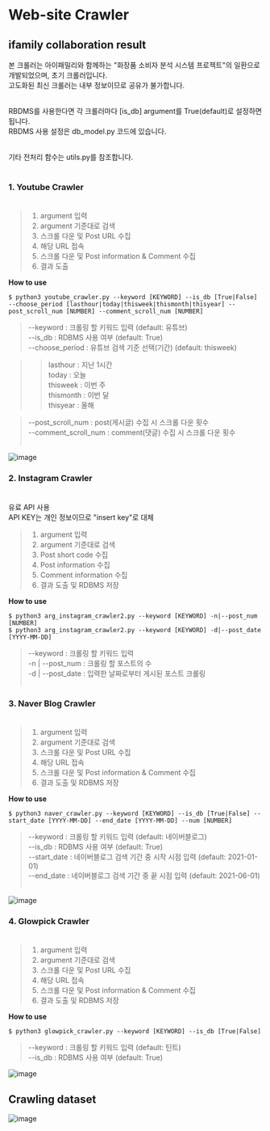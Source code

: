 # Web-site Crawler
## ifamily collaboration result

본 크롤러는 아이패밀리와 함께하는 "화장품 소비자 분석 시스템 프로젝트"의 일환으로 개발되었으며, 초기 크롤러입니다. <br>
고도화된 최신 크롤러는 내부 정보이므로 공유가 불가합니다.<br><br>

RBDMS를 사용한다면 각 크롤러마다 [is_db] argument를 True(default)로 설정하면 됩니다.<br>
RBDMS 사용 설정은 db_model.py 코드에 있습니다.<br><br>

기타 전처리 함수는 utils.py를 참조합니다.<br><br>

### 1. Youtube Crawler<br><br>
>1. argument 입력<br>
>2. argument 기준대로 검색<br>
>3. 스크롤 다운 및 Post URL 수집<br>
>4. 해당 URL 접속<br>
>5. 스크롤 다운 및 Post information & Comment 수집<br>
>6. 결과 도출<br>

**How to use**
```
$ python3 youtube_crawler.py --keyword [KEYWORD] --is_db [True|False] --choose_period [lasthour|today|thisweek|thismonth|thisyear] --post_scroll_num [NUMBER] --comment_scroll_num [NUMBER] 
```
>--keyword : 크롤링 할 키워드 입력 (default: 유튜브)<br>
>--is_db : RDBMS 사용 여부 (default: True)<br>
>--choose_period : 유튜브 검색 기준 선택(기간) (default: thisweek)<br>

>>lasthour : 지난 1시간 <br>
>>today : 오늘 <br>
>>thisweek : 이번 주 <br>
>>thismonth : 이번 달 <br>
>>thisyear : 올해 <br>

>--post_scroll_num : post(게시글) 수집 시 스크롤 다운 횟수<br>
>--comment_scroll_num : comment(댓글) 수집 시 스크롤 다운 횟수<br><br>

![image](https://user-images.githubusercontent.com/75473005/119261303-c1fd4900-bc11-11eb-8ad7-d591a5d1c2c4.png)


### 2. Instagram Crawler<br><br>
유료 API 사용<br>
API KEY는 개인 정보이므로 "insert key"로 대체<br>

>1. argument 입력<br>
>2. argument 기준대로 검색<br>
>3. Post short code 수집<br>
>4. Post information 수집<br>
>5. Comment information 수집<br>
>6. 결과 도출 및 RDBMS 저장<br>

**How to use**
```
$ python3 arg_instagram_crawler2.py --keyword [KEYWORD] -n|--post_num [NUMBER]
$ python3 arg_instagram_crawler2.py --keyword [KEYWORD] -d|--post_date [YYYY-MM-DD]
```
>--keyword : 크롤링 할 키워드 입력<br>
>-n | --post_num : 크롤링 할 포스트의 수<br>
>-d | --post_date : 입력한 날짜로부터 게시된 포스트 크롤링<br><br>

### 3. Naver Blog Crawler<br><br>
>1. argument 입력<br>
>2. argument 기준대로 검색<br>
>3. 스크롤 다운 및 Post URL 수집<br>
>4. 해당 URL 접속<br>
>5. 스크롤 다운 및 Post information & Comment 수집<br>
>6. 결과 도출 및 RDBMS 저장<br>

**How to use**
```
$ python3 naver_crawler.py --keyword [KEYWORD] --is_db [True|False] --start_date [YYYY-MM-DD] --end_date [YYYY-MM-DD] --num [NUMBER]
```
>--keyword : 크롤링 할 키워드 입력 (default: 네이버블로그)<br>
>--is_db : RDBMS 사용 여부 (default: True)<br>
>--start_date : 네이버블로그 검색 기간 중 시작 시점 입력 (default: 2021-01-01)<br>
>--end_date : 네이버블로그 검색 기간 중 끝 시점 입력 (default: 2021-06-01)<br><br>

![image](https://user-images.githubusercontent.com/75473005/119261280-a85c0180-bc11-11eb-910a-0dd27127b48b.png)


### 4. Glowpick Crawler<br><br>
>1. argument 입력<br>
>2. argument 기준대로 검색<br>
>3. 스크롤 다운 및 Post URL 수집<br>
>4. 해당 URL 접속<br>
>5. 스크롤 다운 및 Post information & Comment 수집<br>
>6. 결과 도출 및 RDBMS 저장<br>

**How to use**
```
$ python3 glowpick_crawler.py --keyword [KEYWORD] --is_db [True|False]
```
>--keyword : 크롤링 할 키워드 입력 (default: 틴트)<br>
>--is_db : RDBMS 사용 여부 (default: True)<br>

![image](https://user-images.githubusercontent.com/75473005/119261257-8ebaba00-bc11-11eb-8feb-c6d3f662b8f0.png)

## Crawling dataset
![image](https://user-images.githubusercontent.com/75473005/119605807-5f33c980-be2c-11eb-921a-0bf50f3a1436.png)
